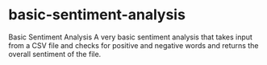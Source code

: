 # basic-sentiment-analysis
Basic Sentiment Analysis
A very basic sentiment analysis that takes input from a CSV file and checks for positive and negative words and returns the overall sentiment of the file.
